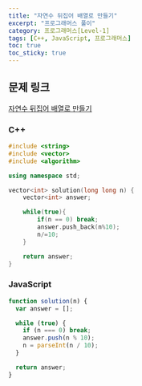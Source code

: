 ```yaml
---
title: "자연수 뒤집어 배열로 만들기"
excerpt: "프로그래머스 풀이"
category: 프로그래머스[Level-1]
tags: [C++, JavaScript, 프로그래머스]
toc: true
toc_sticky: true
---
```


## 문제 링크

[자연수 뒤집어 배열로 만들기](https://programmers.co.kr/learn/courses/30/lessons/12932)

### C++

```cpp
#include <string>
#include <vector>
#include <algorithm>

using namespace std;

vector<int> solution(long long n) {
    vector<int> answer;

    while(true){
        if(n == 0) break;
        answer.push_back(n%10);
        n/=10;
    }

    return answer;
}
```

### JavaScript

```js
function solution(n) {
  var answer = [];

  while (true) {
    if (n === 0) break;
    answer.push(n % 10);
    n = parseInt(n / 10);
  }

  return answer;
}
```
